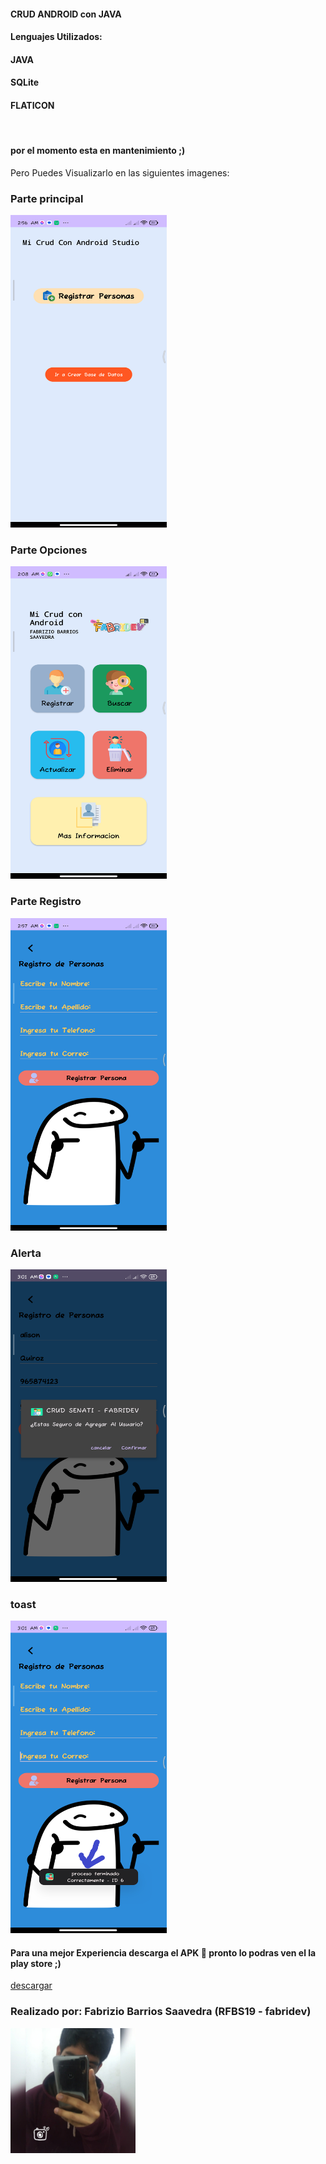 <h4>CRUD ANDROID con JAVA</h4>
<h4>Lenguajes Utilizados:</h4>

<h4 class="py-3">JAVA</h4>
<h4 class="py-3">SQLite</h4>
<h4 class="py-3">FLATICON</h4>
<br>

<h4 class="py-3">por el momento esta en mantenimiento ;)</h4>
Pero Puedes Visualizarlo en las siguientes imagenes:
<h3 class="py-4">Parte principal</h3>
<img src="readme/inicio.png" style="width: 250px; height: 500px;">
<h3 class="py-4">Parte Opciones</h3>
<img src="readme/opciones.png" style="width: 250px; height: 500px;">
<h3 class="py-4">Parte Registro</h3>
<img src="readme/registro.png" style="width: 250px; height: 500px;">
<h3 class="py-4">Alerta</h3>
<img src="readme/alerta.png" style="width: 250px; height: 500px;">
<h3 class="py-4">toast</h3>
<img src="readme/toast.png" style="width: 250px; height: 500px;">

<h4>Para una mejor Experiencia descarga el APK 📱 pronto lo podras ven el la play store ;) </h4>
<a href="https://www.mediafire.com/file/fos4dw810de92qc/crud-senati.apk/file" class="btn btn-outline-success fa-solid fa-download"  title="descargar el proyecto">descargar</a>

<h3 class="py-4"><b>Realizado por:</b> Fabrizio Barrios Saavedra (RFBS19 - fabridev)</h3>
<img src="readme/foter.jpg" width="200" alt="avatar">
